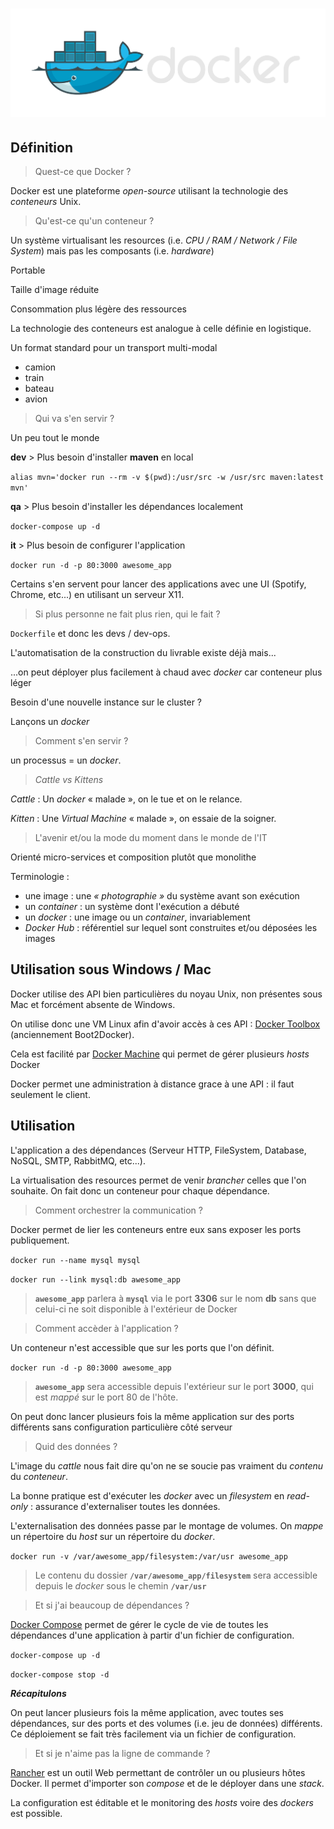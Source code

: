 # ![](/doc/img/docker_logo.png)


## Définition


> Quest-ce que Docker ?

Docker est une plateforme *open-source* utilisant la technologie des *conteneurs* Unix.


> Qu'est-ce qu'un conteneur ?

Un système virtualisant les resources (i.e. *CPU / RAM / Network / File System*) mais pas les composants (i.e. *hardware*)


Portable

Taille d'image réduite

Consommation plus légère des ressources


La technologie des conteneurs est analogue à celle définie en logistique.


Un format standard pour un transport multi-modal
* camion
* train
* bateau
* avion


> Qui va s'en servir ?

Un peu tout le monde


**dev** > Plus besoin d'installer **maven** en local

```alias mvn='docker run --rm -v $(pwd):/usr/src -w /usr/src maven:latest mvn'```


**qa** > Plus besoin d'installer les dépendances localement

```docker-compose up -d```


**it** > Plus besoin de configurer l'application

```docker run -d -p 80:3000 awesome_app```


Certains s'en servent pour lancer des applications avec une UI (Spotify, Chrome, etc...) en utilisant un serveur X11.


> Si plus personne ne fait plus rien, qui le fait ?

`Dockerfile` et donc les devs / dev-ops.


L'automatisation de la construction du livrable existe déjà mais...

...on peut déployer plus facilement à chaud avec *docker* car conteneur plus léger


Besoin d'une nouvelle instance sur le cluster ?

Lançons un *docker*


> Comment s'en servir ?

un processus = un *docker*.


> *Cattle vs Kittens*

*Cattle* : Un *docker* « malade », on le tue et on le relance.

*Kitten* : Une *Virtual Machine* « malade », on essaie de la soigner.


> L'avenir et/ou la mode du moment dans le monde de l'IT

Orienté micro-services et composition plutôt que monolithe


Terminologie :
* une image : une *« photographie »* du système avant son exécution
* un *container* : un système dont l'exécution a débuté
* un *docker* : une image ou un *container*, invariablement
* *Docker Hub* : référentiel sur lequel sont construites et/ou déposées les images


## Utilisation sous Windows / Mac


Docker utilise des API bien particulières du noyau Unix, non présentes sous Mac et forcément absente de Windows.


On utilise donc une VM Linux afin d'avoir accès à ces API : [Docker Toolbox](https://www.docker.com/docker-toolbox) (anciennement Boot2Docker).


Cela est facilité par [Docker Machine](https://docs.docker.com/machine/) qui permet de gérer plusieurs *hosts* Docker

Docker permet une administration à distance grace à une API : il faut seulement le client.


## Utilisation


L'application a des dépendances (Serveur HTTP, FileSystem, Database, NoSQL, SMTP, RabbitMQ, etc...).

La virtualisation des resources permet de venir *brancher* celles que l'on souhaite. On fait donc un conteneur pour chaque dépendance.


> Comment orchestrer la communication ?

Docker permet de lier les conteneurs entre eux sans exposer les ports publiquement.

`docker run --name mysql mysql`

`docker run --link mysql:db awesome_app`

> **`awesome_app`** parlera à **`mysql`** via le port **3306** sur le nom **db** sans que celui-ci ne soit disponible à l'extérieur de Docker


> Comment accèder à l'application ?

Un conteneur n'est accessible que sur les ports que l'on définit.

`docker run -d -p 80:3000 awesome_app`

> **`awesome_app`** sera accessible depuis l'extérieur sur le port **3000**, qui est *mappé* sur le port 80 de l'hôte.


On peut donc lancer plusieurs fois la même application sur des ports différents sans configuration particulière côté serveur


> Quid des données ?


L'image du *cattle* nous fait dire qu'on ne se soucie pas vraiment du *contenu* du *conteneur*.

La bonne pratique est d'exécuter les *docker* avec un *filesystem* en *read-only* : assurance d'externaliser toutes les données.


L'externalisation des données passe par le montage de volumes. On *mappe* un répertoire du *host* sur un répertoire du *docker*.

`docker run -v /var/awesome_app/filesystem:/var/usr awesome_app`

> Le contenu du dossier **`/var/awesome_app/filesystem`** sera accessible depuis le *docker* sous le chemin **`/var/usr`**


> Et si j'ai beaucoup de dépendances ?

[Docker Compose](https://docs.docker.com/compose/) permet de gérer le cycle de vie de toutes les dépendances d'une application à partir d'un fichier de configuration.

`docker-compose up -d`

`docker-compose stop -d`


***Récapitulons***

On peut lancer plusieurs fois la même application, avec toutes ses dépendances, sur des ports et des volumes (i.e. jeu de données) différents. Ce déploiement se fait très facilement via un fichier de configuration.


> Et si je n'aime pas la ligne de commande ?

[Rancher](http://rancher.com/rancher/) est un outil Web permettant de contrôler un ou plusieurs hôtes Docker. Il permet d'importer son *compose* et de le déployer dans une *stack*.

La configuration est éditable et le monitoring des *hosts* voire des *dockers* est possible.
